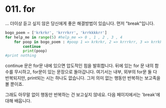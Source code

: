 # 011. for
... 더이상 듣고 싶지 않은 당신에게 좋은 해결방법이 있습니다. 먼저 "break"입니다.

```python
bogo_poem = ['krkrkr', 'krrrkrr', 'krrkkkkrr']
for help_me in range(5) #help_me => 0 , 1 , 2 , 3 , 4
	for poop in bogo_poem : #poop 1 => krkrkr, 2 => krrrkrr, 3 => krrkkkkrr
		continue
		print(poop)
#print nothing
```

continue 문은 for문 내에 있으면 압도적인 힘을 발휘합니다. 뒤에 있는 for 문 내의 함수를 무시하고, for문이 있는 문장으로 돌아갑니다. 여기서는 내부, 외부의 for문 둘 다 반복되지만, print되는 시는 하나도 없습니다. 그저 의미 없는 행동만 반복하는 보고족을 볼 뿐이죠.

그래도 아무말 없이 행동만 반복하는 건 보고싶지 않네요. 다음 페이지에서는 'break'에 대해 배웁니다.
